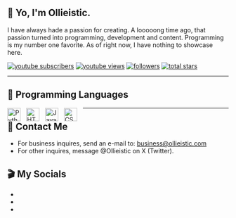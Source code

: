 ## 👋 Yo, I'm Ollieistic.

I have always hade a passion for creating. A looooong time ago, that passion turned into programming, development and content. Programming is my number one favorite.
As of right now, I have nothing to showcase here. 

   <p align="left">
      <a href="https://www.youtube.com/@Ollieistic?sub_confirmation=1">
         <img alt="youtube subscribers" title="Subscribe to my YouTube channel" src="https://custom-icon-badges.demolab.com/youtube/channel/subscribers/UCt5wTmxBlaUpRQD32AwO7kw?color=%23E05D44&label=SUBSCRIBE&logo=video&logoColor=white&style=for-the-badge&labelColor=CE4630"/></a> 
      <a href="https://www.youtube.com/@Ollieistic">
         <img alt="youtube views" title="YouTube views" src="https://custom-icon-badges.demolab.com/youtube/channel/views/UCt5wTmxBlaUpRQD32AwO7kw?color=%23E1AD0E&logo=eye&logoColor=white&style=for-the-badge&labelColor=C79600"/></a> 
      <a href="https://github.com/Ollieistic?tab=followers">
         <img alt="followers" title="Follow me on Github" src="https://custom-icon-badges.demolab.com/github/followers/Ollieistic?color=236ad3&labelColor=1155ba&style=for-the-badge&logo=person-add&label=Follow&logoColor=white"/></a>
      <a href="https://github.com/Ollieistic?tab=repositories&sort=stargazers">
         <img alt="total stars" title="Total stars on GitHub" src="https://custom-icon-badges.demolab.com/github/stars/Ollieistic?color=55960c&style=for-the-badge&labelColor=488207&logo=star"/></a>
   </p>

---

## 📜 Programming Languages

<img align="left" alt="Python" width="30px" style="padding-right:10px;" src="https://cdn.jsdelivr.net/gh/devicons/devicon/icons/python/python-plain.svg" />
<img align="left" alt="HTML" width="30px" style="padding-right:10px;" src="https://cdn.jsdelivr.net/gh/devicons/devicon/icons/html5/html5-plain.svg" />
<img align="left" alt="JavaScript" width="30px" style="padding-right:10px;" src="https://cdn.jsdelivr.net/gh/devicons/devicon/icons/javascript/javascript-plain.svg" />
<img align="left" alt="CSS" width="30px" style="padding-right:10px;" src="https://cdn.jsdelivr.net/gh/devicons/devicon/icons/css3/css3-plain.svg" />

---

## 💼 Contact Me
* For business inquires, send an e-mail to: business@ollieistic.com
* For other inquires, message @Ollieistic on X (Twitter).

## 🎬 My Socials
* [website]: https://ollieistic.com
* [youtube]: https://www.youtube.com/@Ollieistic
* [twitter]: https://x.com/Ollieistic
